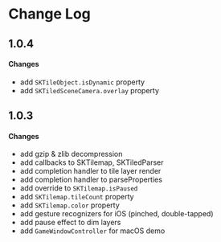 Change Log
==========================

1.0.4
--------------------------

#### Changes
- add `SKTileObject.isDynamic` property
- add `SKTiledSceneCamera.overlay` property

1.0.3
--------------------------

#### Changes
- add gzip & zlib decompression
- add callbacks to SKTilemap, SKTiledParser
- add completion handler to tile layer render
- add completion handler to parseProperties
- add override to `SKTilemap.isPaused`
- add `SKTilemap.tileCount` property
- add `SKTilemap.color` property
- add gesture recognizers for iOS (pinched, double-tapped)
- add pause effect to dim layers
- add `GameWindowController` for macOS demo
